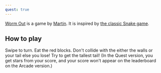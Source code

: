 ```yaml
---
quest: true
---
```


[Worm Out](https://fancade.page.link/XCbk) is a game by [Martin](https://www.fancade.com/wiki/Martin%20Magni.md). It is inspired by [the classic Snake game](https://en.wikipedia.org/wiki/Snake_(video_game_genre)).

## How to play
Swipe to turn. Eat the red blocks. Don't collide with the either the walls or your tail else you lose! Try to get the tallest tail! (In the Quest version, you get stars from your score, and your score won't appear on the leaderboard on the Arcade version.)
